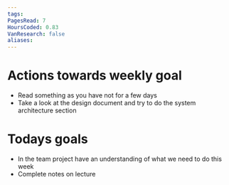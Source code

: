 ```yaml
---
tags: 
PagesRead: 7
HoursCoded: 0.83
VanResearch: false
aliases:
---
```

# Actions towards weekly goal
- Read something as you have not for a few days
- Take a look at the design document and try to do the system architecture section
# Todays goals
- In the team project have an understanding of what we need to do this week
- Complete notes on lecture